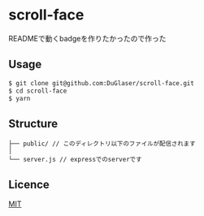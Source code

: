 # scroll-face
READMEで動くbadgeを作りたかったので作った

## Usage

```zsh
$ git clone git@github.com:DuGlaser/scroll-face.git
$ cd scroll-face
$ yarn
```

## Structure
```
├── public/ // このディレクトリ以下のファイルが配信されます
│   
└── server.js // expressでのserverです
```

## Licence

[MIT](https://github.com/DuGlaser/scroll-face/blob/master/LICENSE)
